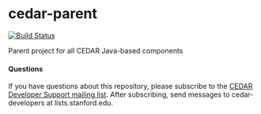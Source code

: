 # cedar-parent

[![Build Status](https://travis-ci.org/metadatacenter/cedar-parent.svg?branch=master)](https://travis-ci.org/metadatacenter/cedar-parent)

Parent project for all CEDAR Java-based components

#### Questions

If you have questions about this repository, please subscribe to the [CEDAR Developer Support
mailing list](https://mailman.stanford.edu/mailman/listinfo/cedar-developers).
After subscribing, send messages to cedar-developers at lists.stanford.edu.


